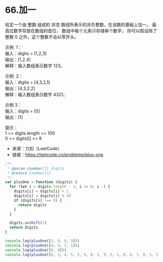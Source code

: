 # 66.加一

给定一个由 整数 组成的 非空 数组所表示的非负整数，在该数的基础上加一。
最高位数字存放在数组的首位， 数组中每个元素只存储单个数字。
你可以假设除了整数 0 之外，这个整数不会以零开头。

示例  1：  
输入：digits = [1,2,3]  
输出：[1,2,4]  
解释：输入数组表示数字 123。

示例  2：  
输入：digits = [4,3,2,1]  
输出：[4,3,2,2]  
解释：输入数组表示数字 4321。

示例 3：  
输入：digits = [0]  
输出：[1]

提示：  
1 <= digits.length <= 100  
0 <= digits[i] <= 9

- 来源：力扣（LeetCode）  
- 链接：https://leetcode.cn/problems/plus-one

```javascript
/**
 * @param {number[]} digits
 * @return {number[]}
 */
var plusOne = function (digits) {
  for (let i = digits.length - 1; i >= 0; i--) {
    digits[i] = digits[i] + 1
    digits[i] = digits[i] % 10
    if (digits[i] !== 0) {
      return digits
    }
  }

  digits.unshift(1)
  return digits
}

console.log(plusOne([1, 9, 9, 9]))
console.log(plusOne([4, 3, 2, 1]))
console.log(plusOne([9, 9]))
console.log(plusOne([6, 1, 4, 5, 3, 9, 0, 1, 9, 5, 1, 8, 6, 7, 0, 5, 5, 4, 3]))
```
